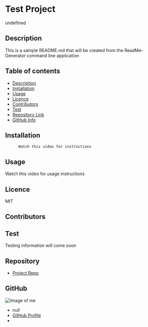 
  # **Test Project**
  undefined
  ## Description 
  This is a sample README.md that will be created from the ReadMe-Generator command line application
  ## Table of contents
  - [Description](#Description)
  - [Installation](#Installation)
  - [Usage](#Usage)
  - [Licence](#Licence)
  - [Contributors](#Contributors)
  - [Test](#Test)
  - [Repository Link](#Repository)
  - [GitHub Info](#GitHub) 
  ## Installation
          Watch this video for instructions
  ## Usage
  Watch this video for usage instructions
  ## Licence
  MIT
  ## Contributors
  
  ## Test
  Testing information will come soon
  ## Repository
  - [Project Repo](https://github.com/killerkyle/ReadMe)
  ## GitHub
  ![Image of me](https://avatars0.githubusercontent.com/u/65184417?v=4)
  - null
  - [GitHub Profile](https://github.com/killerkyle)
  - <null>
  